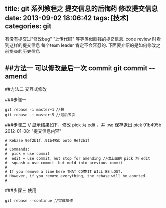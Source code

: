 title: git 系列教程之 提交信息的后悔药 修改提交信息
date: 2013-09-02 18:06:42
tags: [技术]
categories: git
---
有没有提交过"修改bug" "上传代码" 等等类似脑残的提交信息. code review 时看到这样的提交信息 每个team leader 肯定不会容忍的. 下面要介绍的是如何修改之前提交的历史信息
<!-- more -->

##方法一 可以修改最后一次 commit
	 git commit --amend 
----

##方法二 交互式修改

###步骤一
   
	git rebase -i master~1 //最
	git rebase -i master~5 //最后五次

###步骤二
 // 显示结果如下，修改 pick 为 edit ，并 :wq 保存退出
	 pick 91b495b 2012-01-08: "提交信息内容"

	# Rebase 9ef2b1f..91b495b onto 9ef2b1f
	#
	# Commands:
	#  pick = use commit
	#  edit = use commit, but stop for amending //改上面的 pick 为 edit
	#  squash = use commit, but meld into previous commit
	#
	# If you remove a line here THAT COMMIT WILL BE LOST.
	# However, if you remove everything, the rebase will be aborted.
	#

###步骤三
 使用

	git rebase --continue //完成操作
